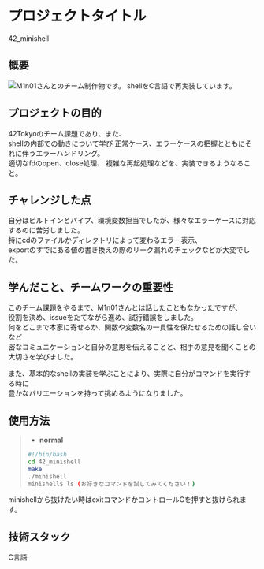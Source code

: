 # プロジェクトタイトル

42_minishell

## 概要

![M1n01さん](https://github.com/M1n01)とのチーム制作物です。
shellをC言語で再実装しています。

## プロジェクトの目的

42Tokyoのチーム課題であり、また、  
shellの内部での動きについて学び
正常ケース、エラーケースの把握とともにそれに伴うエラーハンドリング。<br>
適切なfdのopen、close処理、
複雑な再起処理などを、実装できるようなること。

## チャレンジした点

自分はビルトインとパイプ、環境変数担当でしたが、様々なエラーケースに対応するのに苦労しました。  
特にcdのファイルかディレクトリによって変わるエラー表示、　<br>
exportのすでにある値の書き換えの際のリーク漏れのチェックなどが大変でした。　

## 学んだこと、チームワークの重要性

このチーム課題をやるまで、M1n01さんとは話したこともなかったですが、  
役割を決め、issueをたてながら進め、試行錯誤をしました。  
何をどこまで本家に寄せるか、関数や変数名の一貫性を保たせるための話し合いなど  
密なコミュニケーションと自分の意思を伝えることと、相手の意見を聞くことの大切さを学びました。  

また、基本的なshellの実装を学ぶことにより、実際に自分がコマンドを実行する時に  
豊かなバリエーションを持って挑めるようになりました。

## 使用方法

> - **normal**
> ```bash php
> #!/bin/bash
> cd 42_minishell
> make
> ./minishell
> minishell$ ls (お好きなコマンドを試してみてください！)
> ```

minishellから抜けたい時はexitコマンドかコントロールCを押すと抜けられます。

## 技術スタック

C言語
